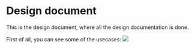 # Design document
This is the design document, where all the design documentation is done.

First of all, you can see some of the usecases:
![](../../../images/UseCase.svg)